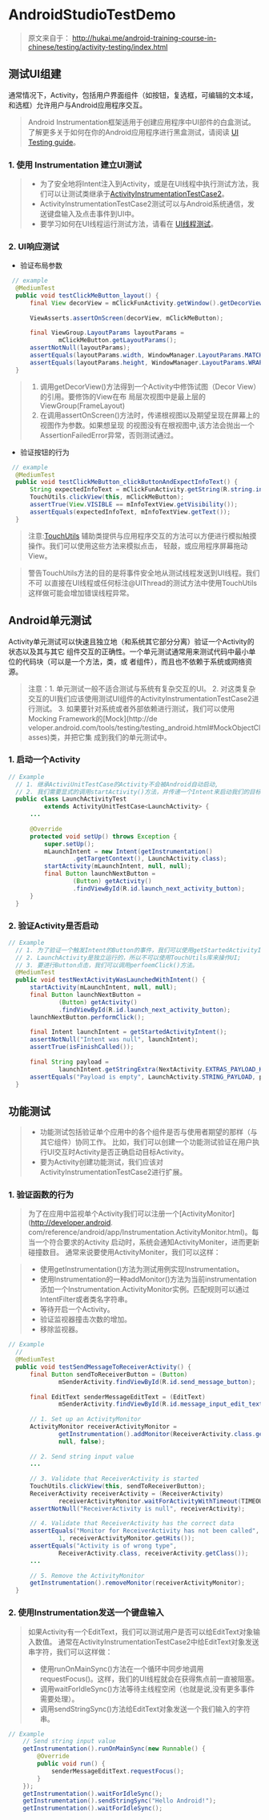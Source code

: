 # AndroidStudioTestDemo
> 原文来自于： http://hukai.me/android-training-course-in-chinese/testing/activity-testing/index.html

## 测试UI组建
通常情况下，Activity，包括用户界面组件（如按钮，复选框，可编辑的文本域，和选框）允许用户与Android应用程序交互。
>  Android Instrumentation框架适用于创建应用程序中UI部件的白盒测试。
>  了解更多关于如何在你的Android应用程序进行黑盒测试，请阅读 
>  [UI Testing guide](http://developer.android.com/training/testing/ui-testing/index.html)。

### 1. 使用 Instrumentation 建立UI测试
> * 为了安全地将Intent注入到Activity，或是在UI线程中执行测试方法，我们可以让测试类继承于[ActivityInstrumentationTestCase2](
> http://developer.android.com/reference/android/test/ActivityInstrumentationTestCase2.html)。
> * ActivityInstrumentationTestCase2测试可以与Android系统通信，发送键盘输入及点击事件到UI中。
> * 要学习如何在UI线程运行测试方法，请看在 [UI线程测试](http://developer.android.com/tools/testing/activity_testing.html#RunOnUIThread)。

###  2. UI响应测试
* 验证布局参数
``` java
 // example
  @MediumTest
  public void testClickMeButton_layout() {
      final View decorView = mClickFunActivity.getWindow().getDecorView();
  
      ViewAsserts.assertOnScreen(decorView, mClickMeButton);
  
      final ViewGroup.LayoutParams layoutParams =
              mClickMeButton.getLayoutParams();
      assertNotNull(layoutParams);
      assertEquals(layoutParams.width, WindowManager.LayoutParams.MATCH_PARENT);
      assertEquals(layoutParams.height, WindowManager.LayoutParams.WRAP_CONTENT);
  }
```
> 1. 调用getDecorView()方法得到一个Activity中修饰试图（Decor View）的引用。要修饰的View在布
> 局层次视图中是最上层的ViewGroup(FrameLayout)
> 2. 在调用assertOnScreen()方法时，传递根视图以及期望呈现在屏幕上的视图作为参数。如果想呈现
> 的视图没有在根视图中,该方法会抛出一个AssertionFailedError异常，否则测试通过。


* 验证按钮的行为
``` java
 // example
  @MediumTest
  public void testClickMeButton_clickButtonAndExpectInfoText() {
      String expectedInfoText = mClickFunActivity.getString(R.string.info_text);
      TouchUtils.clickView(this, mClickMeButton);
      assertTrue(View.VISIBLE == mInfoTextView.getVisibility());
      assertEquals(expectedInfoText, mInfoTextView.getText());
  }
 ```
> 注意:[TouchUtils](http://developer.android.com/reference/android/test/TouchUtils.html)
> 辅助类提供与应用程序交互的方法可以方便进行模拟触摸操作。我们可以使用这些方法来模拟点击，
> 轻敲，或应用程序屏幕拖动View。

> 警告TouchUtils方法的目的是将事件安全地从测试线程发送到UI线程。我们不可
> 以直接在UI线程或任何标注@UIThread的测试方法中使用TouchUtils这样做可能会增加错误线程异常。


## Android单元测试
Activity单元测试可以快速且独立地（和系统其它部分分离）验证一个Activity的状态以及其与其它
组件交互的正确性。一个单元测试通常用来测试代码中最小单位的代码块（可以是一个方法，类，或
者组件），而且也不依赖于系统或网络资源。
> 注意：1. 单元测试一般不适合测试与系统有复杂交互的UI。
>  2. 对这类复杂交互的UI我们应该使用测试UI组件的ActivityInstrumentationTestCase2进行测试。
>  3. 如果要针对系统或者外部依赖进行测试，我们可以使用Mocking Framework的[Mock](http://de
> veloper.android.com/tools/testing/testing_android.html#MockObjectClasses)类，并把它集
> 成到我们的单元测试中。

### 1. 启动一个Activity
``` java
// Example
  // 1. 继承ActiviUnitTestCase的Activity不会被Android自动启动,
  // 2. 我们需要显式的调用startActivity()方法，并传递一个Intent来启动我们的目标Activity。
  public class LaunchActivityTest
          extends ActivityUnitTestCase<LaunchActivity> {
      ...
  
      @Override
      protected void setUp() throws Exception {
          super.setUp();
          mLaunchIntent = new Intent(getInstrumentation()
                  .getTargetContext(), LaunchActivity.class);
          startActivity(mLaunchIntent, null, null);
          final Button launchNextButton =
                  (Button) getActivity()
                  .findViewById(R.id.launch_next_activity_button);
      }
  }
```

### 2. 验证Activity是否启动
``` java
// Example
  // 1. 为了验证一个触发Intent的Button的事件，我们可以使用getStartedActivityIntent()方法;
  // 2. LaunchActivity是独立运行的，所以不可以使用TouchUtils库来操作UI;
  // 3. 要进行Button点击，我们可以调用perfoemClick()方法。
  @MediumTest
  public void testNextActivityWasLaunchedWithIntent() {
      startActivity(mLaunchIntent, null, null);
      final Button launchNextButton =
              (Button) getActivity()
              .findViewById(R.id.launch_next_activity_button);
      launchNextButton.performClick();
  
      final Intent launchIntent = getStartedActivityIntent();
      assertNotNull("Intent was null", launchIntent);
      assertTrue(isFinishCalled());
  
      final String payload =
              launchIntent.getStringExtra(NextActivity.EXTRAS_PAYLOAD_KEY);
      assertEquals("Payload is empty", LaunchActivity.STRING_PAYLOAD, payload);
  }
```

## 功能测试
> * 功能测试包括验证单个应用中的各个组件是否与使用者期望的那样（与其它组件）协同工作。
> 比如，我们可以创建一个功能测试验证在用户执行UI交互时Activity是否正确启动目标Activity。
> * 要为Activity创建功能测试，我们应该对ActivityInstrumentationTestCase2进行扩展。

### 1. 验证函数的行为
> 为了在应用中监视单个Activity我们可以注册一个[ActivityMonitor](http://developer.android.
> com/reference/android/app/Instrumentation.ActivityMonitor.html)。每当一个符合要求的Activity
> 启动时，系统会通知ActivityMoniter，进而更新碰撞数目。
> 通常来说要使用ActivityMoniter，我们可以这样：

> * 使用getInstrumentation()方法为测试用例实现Instrumentation。
> * 使用Instrumentation的一种addMonitor()方法为当前instrumentation添加一个Instrumentation.ActivityMonitor实例。匹配规则可以通过IntentFilter或者类名字符串。
> * 等待开启一个Activity。
> * 验证监视器撞击次数的增加。
> * 移除监视器。

``` java
// Example
  // 
  @MediumTest
  public void testSendMessageToReceiverActivity() {
      final Button sendToReceiverButton = (Button)
              mSenderActivity.findViewById(R.id.send_message_button);
  
      final EditText senderMessageEditText = (EditText)
              mSenderActivity.findViewById(R.id.message_input_edit_text);
      
      // 1. Set up an ActivityMonitor
      ActivityMonitor receiverActivityMonitor =
              getInstrumentation().addMonitor(ReceiverActivity.class.getName(),
              null, false);
              
      // 2. Send string input value
      ...
      
      // 3. Validate that ReceiverActivity is started
      TouchUtils.clickView(this, sendToReceiverButton);
      ReceiverActivity receiverActivity = (ReceiverActivity)
              receiverActivityMonitor.waitForActivityWithTimeout(TIMEOUT_IN_MS);
      assertNotNull("ReceiverActivity is null", receiverActivity);
      
      // 4. Validate that ReceiverActivity has the correct data
      assertEquals("Monitor for ReceiverActivity has not been called",
              1, receiverActivityMonitor.getHits());
      assertEquals("Activity is of wrong type",
              ReceiverActivity.class, receiverActivity.getClass());
      ...
      
      // 5. Remove the ActivityMonitor
      getInstrumentation().removeMonitor(receiverActivityMonitor);
  }
```

### 2. 使用Instrumentation发送一个键盘输入
> 如果Activity有一个EditText，我们可以测试用户是否可以给EditText对象输入数值。
> 通常在ActivityInstrumentationTestCase2中给EditText对象发送串字符，我们可以这样做：
> * 使用runOnMainSync()方法在一个循环中同步地调用requestFocus()。这样，我们的UI线程就会在获得焦点前一直被阻塞。
> * 调用waitForIdleSync()方法等待主线程空闲（也就是说,没有更多事件需要处理）。
> * 调用sendStringSync()方法给EditText对象发送一个我们输入的字符串。

``` java
// Example
    // Send string input value
    getInstrumentation().runOnMainSync(new Runnable() {
        @Override
        public void run() {
            senderMessageEditText.requestFocus();
        }
    });
    getInstrumentation().waitForIdleSync();
    getInstrumentation().sendStringSync("Hello Android!");
    getInstrumentation().waitForIdleSync();
```

